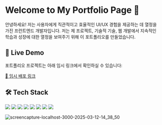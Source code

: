 # Welcome to My Portfolio Page 👋

안녕하세요! 저는 사용자에게 직관적이고 효율적인 UI/UX 경험을 제공하는 데 열정을 가진 프런트엔드 개발자입니다. 저는 제 프로젝트, 기술적 기술, 웹 개발에서 지속적인 학습과 성장에 대한 열정을 보여주기 위해 이 포트폴리오를 만들었습니다.

## 🚀 Live Demo

포트폴리오 프로젝트는 아래 임시 링크에서 확인하실 수 있습니다:

[🔗 임시 배포 링크](#)

## 🛠️ Tech Stack

<p>
  <img src="https://img.shields.io/badge/React-61DAFB?style=flat-square&logo=React&logoColor=white" />
  <img src="https://img.shields.io/badge/TypeScript-3178C6?style=flat-square&logo=TypeScript&logoColor=white" />
  <img src="https://img.shields.io/badge/Next.js-000000?style=flat-square&logo=Next.js&logoColor=white" />
  <img src="https://img.shields.io/badge/Next.js%20Router-000000?style=flat-square&logo=Next.js&logoColor=white" />
  <img src="https://img.shields.io/badge/Radix%20UI-1A202C?style=flat-square&logo=Radix-UI&logoColor=white" />
  <img src="https://img.shields.io/badge/Class%20Variance%20Authority-FF6C37?style=flat-square&logoColor=white" />
  <img src="https://img.shields.io/badge/Git-F05032?style=flat-square&logo=Git&logoColor=white" />
  <img src="https://img.shields.io/badge/GitHub-181717?style=flat-square&logo=GitHub&logoColor=white" />
</p>

![screencapture-localhost-3000-2025-03-12-14_38_50](https://github.com/user-attachments/assets/c68db25d-3249-417d-b776-a56c5efd0273)

